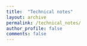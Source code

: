 ```yaml
---
title:  "Technical notes"
layout: archive
permalink: /technical_notes/
author_profile: false
comments: false
---
```

